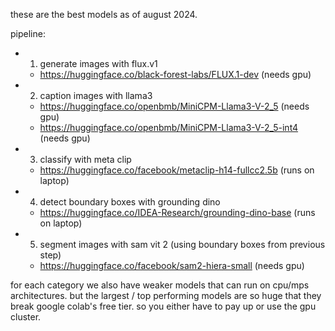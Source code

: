 these are the best models as of august 2024.

pipeline:

- 1) generate images with flux.v1

    - https://huggingface.co/black-forest-labs/FLUX.1-dev (needs gpu)

- 2) caption images with llama3

    - https://huggingface.co/openbmb/MiniCPM-Llama3-V-2_5 (needs gpu)
    - https://huggingface.co/openbmb/MiniCPM-Llama3-V-2_5-int4 (needs gpu)

- 3) classify with meta clip

    - https://huggingface.co/facebook/metaclip-h14-fullcc2.5b (runs on laptop)

- 4) detect boundary boxes with grounding dino

    - https://huggingface.co/IDEA-Research/grounding-dino-base (runs on laptop)

- 5) segment images with sam vit 2 (using boundary boxes from previous step)

    - https://huggingface.co/facebook/sam2-hiera-small (needs gpu)

for each category we also have weaker models that can run on cpu/mps architectures. but the largest / top performing models are so huge that they break google colab's free tier. so you either have to pay up or use the gpu cluster.

